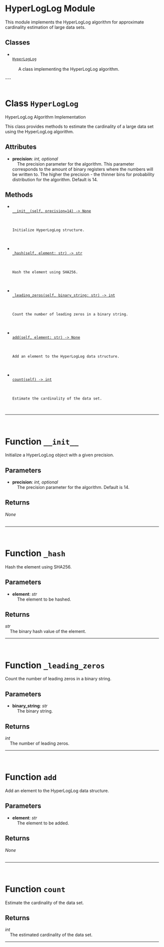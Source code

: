 <h1>HyperLogLog Module</h1>
 This module implements the HyperLogLog algorithm for approximate cardinality estimation of large data sets.  
<h2>Classes</h2>
<ul>
<li> <a href='#class-HyperLogLog'><code>
HyperLogLog
</code></a> <br>
&nbsp;&nbsp;&nbsp;&nbsp;
    A class implementing the HyperLogLog algorithm.
<br></li>
</ul>
---
<div style="page-break-after: always; visibility: hidden"></div>
<br>
<h1 id="class-HyperLogLog">
<strong>Class</strong>
<code>HyperLogLog</code></h1>
HyperLogLog Algorithm Implementation

This class provides methods to estimate the cardinality of a
large data set using the HyperLogLog algorithm.


<h2>Attributes</h2>
<ul>
<li> <strong>precision</strong>: <em>int, optional</em> <br>
&nbsp;&nbsp;&nbsp;&nbsp;The precision parameter for the algorithm. This parameter corresponds to the amount of binary registers where the numbers will be written to. The higher the precision - the thinner bins for probability distribution for the algorithm. Default is 14. <br></li>
</ul>
<h2>Methods</h2>
<ul>
<li> <a href='#function-__init__'><code>
__init__(self, precision=14) -> None
</code></a> <br>
&nbsp;&nbsp;&nbsp;&nbsp;

    Initialize HyperLogLog structure.
<br></li>
<li> <a href='#function-_hash'><code>
_hash(self, element: str) -> str
</code></a> <br>
&nbsp;&nbsp;&nbsp;&nbsp;

    Hash the element using SHA256.
<br></li>
<li> <a href='#function-_leading_zeros'><code>
_leading_zeros(self, binary_string: str) -> int
</code></a> <br>
&nbsp;&nbsp;&nbsp;&nbsp;

    Count the number of leading zeros in a binary string.
<br></li>
<li> <a href='#function-add'><code>
add(self, element: str) -> None
</code></a> <br>
&nbsp;&nbsp;&nbsp;&nbsp;

    Add an element to the HyperLogLog data structure.
<br></li>
<li> <a href='#function-count'><code>
count(self) -> int
</code></a> <br>
&nbsp;&nbsp;&nbsp;&nbsp;

    Estimate the cardinality of the data set.
<br></li>
</ul>


---
<div style="page-break-after: always; visibility: hidden"></div>
<br>
<h1 id="function-__init__">
<strong>Function</strong>
<code>__init__</code></h1>
Initialize a HyperLogLog object with a given precision.


<h2>Parameters</h2>
<ul>
<li> <strong>precision</strong>: <em>int, optional</em> <br>
&nbsp;&nbsp;&nbsp;&nbsp;The precision parameter for the algorithm. Default is 14. <br></li>
</ul>
<h2>Returns</h2>
<em>None</em> <br>
&nbsp;&nbsp;&nbsp;&nbsp; <br>

---
<div style="page-break-after: always; visibility: hidden"></div>
<br>
<h1 id="function-_hash">
<strong>Function</strong>
<code>_hash</code></h1>
Hash the element using SHA256.


<h2>Parameters</h2>
<ul>
<li> <strong>element</strong>: <em>str</em> <br>
&nbsp;&nbsp;&nbsp;&nbsp;The element to be hashed. <br></li>
</ul>
<h2>Returns</h2>
<em>str</em> <br>
&nbsp;&nbsp;&nbsp;&nbsp;The binary hash value of the element. <br>

---
<div style="page-break-after: always; visibility: hidden"></div>
<br>
<h1 id="function-_leading_zeros">
<strong>Function</strong>
<code>_leading_zeros</code></h1>
Count the number of leading zeros in a binary string.


<h2>Parameters</h2>
<ul>
<li> <strong>binary_string</strong>: <em>str</em> <br>
&nbsp;&nbsp;&nbsp;&nbsp;The binary string. <br></li>
</ul>
<h2>Returns</h2>
<em>int</em> <br>
&nbsp;&nbsp;&nbsp;&nbsp;The number of leading zeros. <br>

---
<div style="page-break-after: always; visibility: hidden"></div>
<br>
<h1 id="function-add">
<strong>Function</strong>
<code>add</code></h1>
Add an element to the HyperLogLog data structure.


<h2>Parameters</h2>
<ul>
<li> <strong>element</strong>: <em>str</em> <br>
&nbsp;&nbsp;&nbsp;&nbsp;The element to be added. <br></li>
</ul>
<h2>Returns</h2>
<em>None</em> <br>
&nbsp;&nbsp;&nbsp;&nbsp; <br>

---
<div style="page-break-after: always; visibility: hidden"></div>
<br>
<h1 id="function-count">
<strong>Function</strong>
<code>count</code></h1>
Estimate the cardinality of the data set.


<h2>Returns</h2>
<em>int</em> <br>
&nbsp;&nbsp;&nbsp;&nbsp;The estimated cardinality of the data set. <br>

---